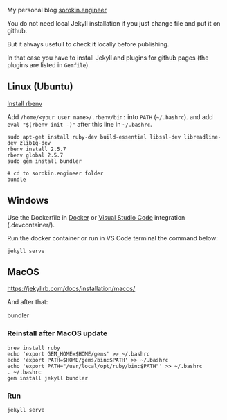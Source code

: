 My personal blog [sorokin.engineer](http://sorokin.engineer)

You do not need local Jekyll installation if you just change file and put it on github.

But it always usefull to check it locally before publishing.

In that case you have to install Jekyll and plugins for github pages (the plugins are listed in `Gemfile`).

## Linux (Ubuntu)

[Install rbenv](https://github.com/rbenv/rbenv#installing-ruby-versions)

Add `/home/<your user name>/.rbenv/bin:` into `PATH` (`~/.bashrc`). and add `eval "$(rbenv init -)"` after this line in `~/.bashrc`.

    sudo apt-get install ruby-dev build-essential libssl-dev libreadline-dev zlib1g-dev
    rbenv install 2.5.7
    rbenv global 2.5.7
    sudo gem install bundler

    # cd to sorokin.engineer folder
    bundle


## Windows

Use the Dockerfile in [Docker](https://docs.docker.com/docker-for-windows/install/)
or [Visual Studio Code](https://code.visualstudio.com/docs/setup/windows) 
integration (.devcontainer/).

Run the docker container or run in VS Code terminal the command below:

    jekyll serve

## MacOS

https://jekyllrb.com/docs/installation/macos/

And after that:
 
   bundler

### Reinstall after MacOS update

    brew install ruby
    echo 'export GEM_HOME=$HOME/gems' >> ~/.bashrc
    echo 'export PATH=$HOME/gems/bin:$PATH' >> ~/.bashrc
    echo 'export PATH="/usr/local/opt/ruby/bin:$PATH"' >> ~/.bashrc
    . ~/.bashrc
    gem install jekyll bundler
    
### Run

    jekyll serve

